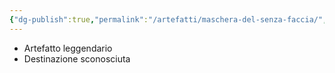```yaml
---
{"dg-publish":true,"permalink":"/artefatti/maschera-del-senza-faccia/","noteIcon":""}
---
```


 - Artefatto leggendario
 - Destinazione sconosciuta